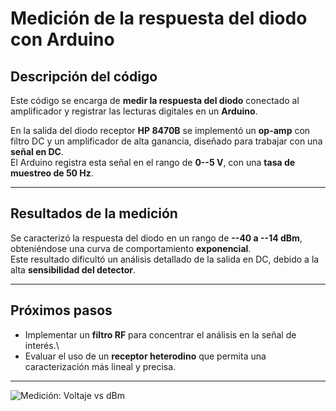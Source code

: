 # Medición de la respuesta del diodo con Arduino

## Descripción del código

Este código se encarga de **medir la respuesta del diodo** conectado al
amplificador y registrar las lecturas digitales en un **Arduino**.

En la salida del diodo receptor **HP 8470B** se implementó un **op-amp**
con filtro DC y un amplificador de alta ganancia, diseñado para trabajar
con una **señal en DC**.\
El Arduino registra esta señal en el rango de **0--5 V**, con una **tasa
de muestreo de 50 Hz**.

------------------------------------------------------------------------

## Resultados de la medición

Se caracterizó la respuesta del diodo en un rango de **--40 a --14
dBm**, obteniéndose una curva de comportamiento **exponencial**.\
Este resultado dificultó un análisis detallado de la salida en DC,
debido a la alta **sensibilidad del detector**.

------------------------------------------------------------------------

## Próximos pasos

-   Implementar un **filtro RF** para concentrar el análisis en la señal
    de interés.\
-   Evaluar el uso de un **receptor heterodino** que permita una
    caracterización más lineal y precisa.

------------------------------------------------------------------------

![Medición: Voltaje vs
dBm](https://github.com/user-attachments/assets/bf388891-5b7f-4483-ab31-892a06354748)
